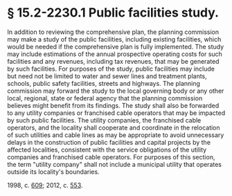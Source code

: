 # § 15.2-2230.1 Public facilities study.

<p>In addition to reviewing the comprehensive plan, the planning commission may make a study of the public facilities, including existing facilities, which would be needed if the comprehensive plan is fully implemented. The study may include estimations of the annual prospective operating costs for such facilities and any revenues, including tax revenues, that may be generated by such facilities. For purposes of the study, public facilities may include but need not be limited to water and sewer lines and treatment plants, schools, public safety facilities, streets and highways. The planning commission may forward the study to the local governing body or any other local, regional, state or federal agency that the planning commission believes might benefit from its findings. The study shall also be forwarded to any utility companies or franchised cable operators that may be impacted by such public facilities. The utility companies, the franchised cable operators, and the locality shall cooperate and coordinate in the relocation of such utilities and cable lines as may be appropriate to avoid unnecessary delays in the construction of public facilities and capital projects by the affected localities, consistent with the service obligations of the utility companies and franchised cable operators. For purposes of this section, the term "utility company" shall not include a municipal utility that operates outside its locality's boundaries.</p><p>1998, c. <a href='http://lis.virginia.gov/cgi-bin/legp604.exe?981+ful+CHAP0609'>609</a>; 2012, c. <a href='http://lis.virginia.gov/cgi-bin/legp604.exe?121+ful+CHAP0553'>553</a>.</p>